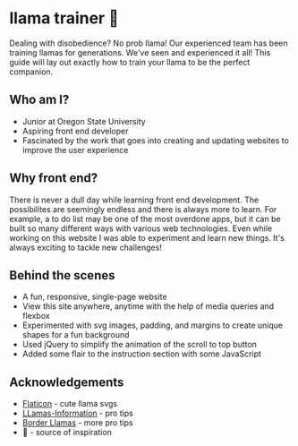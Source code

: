 # llama trainer 🦙 
Dealing with disobedience? No prob llama! Our experienced team has been training llamas for generations. We've seen and experienced it all! This guide will lay out exactly how to train your llama to be the perfect companion.

## Who am I?
* Junior at Oregon State University
* Aspiring front end developer
* Fascinated by the work that goes into creating and updating websites to improve the user experience

## Why front end?
There is never a dull day while learning front end development. The possibilites are seemingly endless and there is always more to learn. For example, a to do list may be one of the most overdone apps, but it can be built so many different ways with various web technologies. Even while working on this website I was able to experiment and learn new things. It's always exciting to tackle new challenges!

## Behind the scenes
* A fun, responsive, single-page website
* View this site anywhere, anytime with the help of media queries and flexbox
* Experimented with svg images, padding, and margins to create unique shapes for a fun background
* Used jQuery to simplify the animation of the scroll to top button
* Added some flair to the instruction section with some JavaScript

## Acknowledgements
* [Flaticon](https://www.flaticon.com/authors/freepik) - cute llama svgs
* [LLamas-Information](http://www.llamas-information.com/llama-training/llama-training-what-you-should-teach-your-llamas/) - pro tips
* [Border Llamas](http://www.borderllamas.com/llama%20training%20tips.htm) - more pro tips
* 🦙 - source of inspiration
